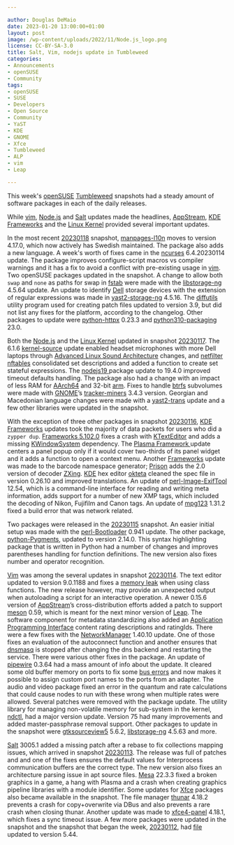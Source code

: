 ```yaml
---

author: Douglas DeMaio
date: 2023-01-20 13:00:00+01:00
layout: post
image: /wp-content/uploads/2022/11/Node.js_logo.png
license: CC-BY-SA-3.0
title: Salt, Vim, nodejs update in Tumbleweed
categories:
- Announcements
- openSUSE
- Community
tags:
- openSUSE
- SUSE
- Developers
- Open Source
- Community
- YaST
- KDE
- GNOME
- Xfce
- Tumbleweed
- ALP
- vim
- Leap

---
```


This week's [openSUSE](https://get.opensuse.org/) [Tumbleweed](https://get.opensuse.org/tumbleweed/) snapshots had a steady amount of software packages in each of the daily releases.

While [vim](https://www.vim.org/), [Node.js](https://nodejs.org/en/) and [Salt](https://github.com/saltstack/salt) updates made the headlines, [AppStream](https://www.freedesktop.org/wiki/Distributions/AppStream/), [KDE Frameworks](https://kde.org/announcements/frameworks/5/5.102.0/) and the [Linux Kernel](https://www.kernel.org/) provided several important updates.

In the most recent [20230118](https://lists.opensuse.org/archives/list/factory@lists.opensuse.org/thread/CSJPBGIWM6ORBMKFCIOHEBM4VIT5M2R2/) snapshot, [manpages-l10n](https://salsa.debian.org/manpages-l10n-team/manpages-l10n) moves to version 4.17.0, which now actively has Swedish maintained. The package also adds a new language. A week's worth of fixes came in the [ncurses](https://en.wikipedia.org/wiki/Ncurses) 6.4.20230114 update. The package improves configure-script macros vs compiler warnings and it has a fix to avoid a conflict with pre-existing usage in [vim](https://www.vim.org/). Two openSUSE packages updated in the snapshot. A change to allow both `swap` and `none` as paths for swap in [fstab](https://en.wikipedia.org/wiki/Fstab) were made with the [libstorage-ng](https://github.com/openSUSE/libstorage-ng) 4.5.64 update. An update to identify [Dell](https://www.dell.com) storage devices with the extension of regular expressions was made in [yast2-storage-ng](https://github.com/yast/yast-storage-ng) 4.5.16. The [diffutils](https://www.gnu.org/software/diffutils/) utility program used for creating patch files updated to version 3.9, but did not list any fixes for the platform, according to the changelog. Other packages to update were [python-httpx](https://pypi.org/project/httpx/) 0.23.3 and [python310-packaging](https://pypi.org/project/packaging/) 23.0.

Both the [Node.js](https://nodejs.org/en/) and the [Linux Kernel](https://www.kernel.org/) updated in snapshot [20230117](https://lists.opensuse.org/archives/list/factory@lists.opensuse.org/thread/PHVV5IDTERCVUV2VKNF32LA5ULDNVR4J/). The 6.1.6 [ kernel-source](https://www.kernel.org/) update enabled headset microphones with more Dell laptops through [Advanced Linux Sound Architecture](https://en.wikipedia.org/wiki/Advanced_Linux_Sound_Architecture) changes, and  [netfilter nftables](https://netfilter.org/projects/nftables/) consolidated set descriptions and added a function to create set stateful expressions. The [nodejs19 ](https://nodejs.org/en/) package update to 19.4.0 improved timeout defaults handling. The package also had a change with an impact of less RAM for [AArch64](https://en.wikipedia.org/wiki/AArch64) and 32-bit [arm](https://www.arm.com/). Fixes to handle [btrfs](https://btrfs.wiki.kernel.org/index.php/Main_Page) subvolumes were made with [GNOME](https://www.gnome.org/)’s [tracker-miners](https://gitlab.gnome.org/GNOME/tracker-miners) 3.4.3 version. Georgian and Macedonian language changes were made with a [yast2-trans](https://software.opensuse.org/package/yast2-trans) update and a few other libraries were updated in the snapshot.

With the exception of three other packages in snapshot [20230116](https://lists.opensuse.org/archives/list/factory@lists.opensuse.org/thread/M57JRKYORHWGT34M6KLQ3V365HXAJBFW/), [KDE Frameworks](https://kde.org/announcements/frameworks/5/5.102.0/) updates took the majority of data packets for users who did a `zypper dup`. [Frameworks 5.102.0](https://kde.org/announcements/frameworks/5/5.102.0/) fixes a crash with [KTextEditor](https://api.kde.org/frameworks/ktexteditor/html/) and adds a missing [KWindowSystem](https://api.kde.org/frameworks/kwindowsystem/html/) dependency. The [Plasma Framework ](https://api.kde.org/frameworks/plasma-framework/html/index.html) update centers a panel popup only if it would cover two-thirds of its panel widget and it adds a function to open a context menu. Another [Frameworks](https://kde.org/announcements/frameworks/5/5.102.0/) update was made to the barcode namespace generator; [Prison](https://api.kde.org/frameworks/prison/html/namespacePrison.html) adds the 2.0 version of decoder [ZXing](https://zxing.org/w/decode.jspx). [KDE](https://kde.org) hex editor   [okteta](https://apps.kde.org/okteta/) cleaned the spec file in version 0.26.10 and improved translations. An update of [perl-Image-ExifTool](https://metacpan.org/pod/exiftool) 12.54, which is a command-line interface for reading and writing meta information, adds support for a number of new XMP tags, which included the decoding of Nikon, Fujifilm and Canon tags. An update of [mpg123](https://www.mpg123.de/) 1.31.2 fixed a build error that was network related. 

Two packages were released in the [20230115](https://lists.opensuse.org/archives/list/factory@lists.opensuse.org/thread/WDKHAQ4H4KUJJ3G33UQLZU4E4E3J43V2/) snapshot. An easier initial setup was made with the [perl-Bootloader](https://github.com/openSUSE/perl-bootloader) 0.941 update. The other package, [python-Pygments](https://pypi.org/project/Pygments/), updated to version 2.14.0. This syntax highlighting package that is written in Python had a number of changes and improves parentheses handling for function definitions. The new version also fixes number and operator recognition. 

[Vim](https://www.vim.org/) was among the several updates in snapshot [20230114](https://lists.opensuse.org/archives/list/factory@lists.opensuse.org/thread/TB4XYBN4DCY75HCQ6WIWHKDX4BAWK65D/). The text editor updated to version 9.0.1188 and fixes a [memory leak](https://en.wikipedia.org/wiki/Memory_leak) when using class functions. The new release however, may provide an unexpected output when autoloading a script for an interactive operation. A newer 0.15.6 version of [AppStream](https://www.freedesktop.org/wiki/Distributions/AppStream/)’s cross-distribution efforts added a patch to support [meson](https://mesonbuild.com/) 0.59, which is meant for the next minor version of [Leap](https://get.opensuse.org/leap/). The software component for metadata standardizing also added an [Application Programming Interface](https://en.wikipedia.org/wiki/API) content rating descriptions and ratingIds. There were a few fixes with the [NetworkManager](https://networkmanager.dev/) 1.40.10 update. One of those fixes an evaluation of the autoconnect function and another ensures that [dnsmasq](https://thekelleys.org.uk/gitweb/?p=dnsmasq.git) is stopped after changing the dns backend and restarting the service. There were various other fixes in the package. An update of [pipewire](https://pipewire.org/) 0.3.64 had a mass amount of info about the update. It cleared some old buffer memory on ports to fix some [bus errors](https://en.wikipedia.org/wiki/Bus_error) and now makes it possible to assign custom port names to the ports from an adapter. The audio and video package fixed an error in the quantum and rate calculations that could cause nodes to run with these wrong when multiple rates were allowed. Several patches were removed with the package update. The utility library for managing non-volatile memory for sub-system in the kernel, [ndctl](https://github.com/pmem/ndctl), had a major version update. Version 75 had many improvements and added master-passphrase removal support. Other packages to update in the snapshot were [gtksourceview5](https://gitlab.gnome.org/GNOME/gtksourceview) 5.6.2, [libstorage-ng](https://github.com/openSUSE/libstorage-ng)  4.5.63 and more.

[Salt](https://github.com/saltstack/salt) 3005.1 added a missing patch after a rebase to fix collections mapping issues, which arrived in snapshot [20230113](https://lists.opensuse.org/archives/list/factory@lists.opensuse.org/thread/F4BDJDEY4ZA4CWMH5JI273EWFLS2Q4MO/). The release was full of patches and and one of the fixes ensures the default values for Interprocess communication buffers are the correct type. The new version also fixes an architecture parsing issue in apt source files. [Mesa](https://www.mesa3d.org/) 22.3.3 fixed a broken graphics in a game, a hang with Plasma and a crash when creating graphics pipeline libraries with a module identifier. Some updates for [Xfce](https://www.xfce.org/) packages also became available in the snapshot. The file manager [thunar](https://en.wikipedia.org/wiki/Thunar)  4.18.2 prevents a crash for copy+overwrite via DBus and also prevents a rare crash when closing thunar. Another update was made to [xfce4-panel](https://docs.xfce.org/xfce/xfce4-panel/start) 4.18.1, which fixes a sync timeout issue. A few more packages were updated in the snapshot and the snapshot that began the week, [20230112](https://lists.opensuse.org/archives/list/factory@lists.opensuse.org/thread/5RTYYAXIAZCOXNLYM7PMSPEYPRFP64JA/), had [file](https://www.darwinsys.com/file/) updated to version 5.44.

 
<meta name="openSUSE, Tumbleweed, Developers, sysadmin, user, Open Source, rolling release, gamers, superuser, distrowatch, hacker, Linux, Kernel, KDE, GNOME, dell, yast, xfce, dbus, thunar, mesa, appstream, vim, nodejs, frameworks" content="HTML,CSS,XML,JavaScript">
